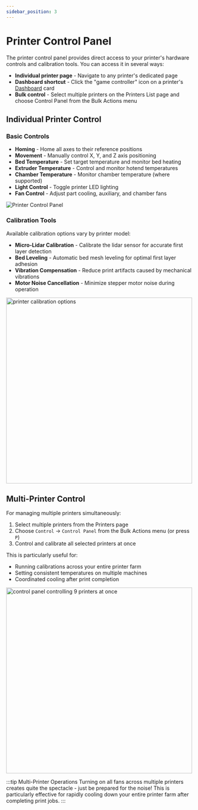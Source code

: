 ```yaml
---
sidebar_position: 3
---
```


# Printer Control Panel

The printer control panel provides direct access to your printer's hardware controls and calibration tools. You can access it in several ways:

- **Individual printer page** - Navigate to any printer's dedicated page
- **Dashboard shortcut** - Click the "game controller" icon on a printer's [Dashboard](/docs/dashboard-overview.md) card
- **Bulk control** - Select multiple printers on the Printers List page and choose Control Panel from the Bulk Actions menu

## Individual Printer Control

### Basic Controls

- **Homing** - Home all axes to their reference positions
- **Movement** - Manually control X, Y, and Z axis positioning
- **Bed Temperature** - Set target temperature and monitor bed heating
- **Extruder Temperature** - Control and monitor hotend temperatures
- **Chamber Temperature** - Monitor chamber temperature (where supported)
- **Light Control** - Toggle printer LED lighting
- **Fan Control** - Adjust part cooling, auxiliary, and chamber fans

![Printer Control Panel](/images/printer-control-panel.png)


### Calibration Tools

Available calibration options vary by printer model:

- **Micro-Lidar Calibration** - Calibrate the lidar sensor for accurate first layer detection
- **Bed Leveling** - Automatic bed mesh leveling for optimal first layer adhesion
- **Vibration Compensation** - Reduce print artifacts caused by mechanical vibrations
- **Motor Noise Cancellation** - Minimize stepper motor noise during operation
<div className="margin-left--sm">
        <img src="/img/printers/control2.png" width="500" alt="printer calibration options" />
    </div>

## Multi-Printer Control

For managing multiple printers simultaneously:

1. Select multiple printers from the Printers page
2. Choose `Control` → `Control Panel` from the Bulk Actions menu (or press `P`)
3. Control and calibrate all selected printers at once

This is particularly useful for:
- Running calibrations across your entire printer farm
- Setting consistent temperatures on multiple machines
- Coordinated cooling after print completion

<div className="margin-left--md">
        <img src="/img/printers/control3.png" width="500" alt="control panel controlling 9 printers at once" />
    </div>

:::tip Multi-Printer Operations
Turning on all fans across multiple printers creates quite the spectacle - just be prepared for the noise! This is particularly effective for rapidly cooling down your entire printer farm after completing print jobs.
:::